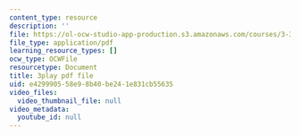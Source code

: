```yaml
---
content_type: resource
description: ''
file: https://ol-ocw-studio-app-production.s3.amazonaws.com/courses/3-320-atomistic-computer-modeling-of-materials-sma-5107-spring-2005/e429990558e98b40be241e831cb55635_-B96m5X2xCM.pdf
file_type: application/pdf
learning_resource_types: []
ocw_type: OCWFile
resourcetype: Document
title: 3play pdf file
uid: e4299905-58e9-8b40-be24-1e831cb55635
video_files:
  video_thumbnail_file: null
video_metadata:
  youtube_id: null
---
```

